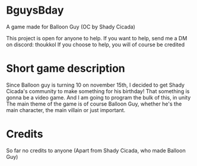 # BguysBday
A game made for Balloon Guy (OC by Shady Cicada)

This project is open for anyone to help. If you want to help, send me a DM on discord: thoukkol
If you choose to help, you will of course be credited

# Short game description
Since Balloon guy is turning 10 on november 15th, I decided to get Shady Cicada's community to make something for his birthday!
That something is gonna be a video game. And I am going to program the bulk of this, in unity
The main theme of the game is of course Balloon Guy, whether he's the main character, the main villain or just important.

# Credits
So far no credits to anyone (Apart from Shady Cicada, who made Balloon Guy)
